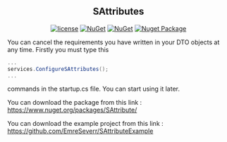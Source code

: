 <h2 align="center">SAttributes</h2>

<div align="center"> 

[![license](https://img.shields.io/badge/license-MIT-blue.svg)](https://github.com/EmreSeverr/SAttributes/blob/master/LICENSE) 
[![NuGet](https://img.shields.io/nuget/v/SAttribute)](https://www.nuget.org/packages/SAttributes/) 
[![NuGet](https://img.shields.io/nuget/dt/SAttribute)](https://www.nuget.org/packages/SAttributes/) 
[![Nuget Package](https://github.com/EmreSeverr/SAttributes/actions/workflows/ciNuget.yml/badge.svg?branch=master)](https://github.com/EmreSeverr/SAttributes/actions/workflows/ciNuget.yml)

</div>

You can cancel the requirements you have written in your DTO objects at any time.
Firstly you must type this 

```c#
...
services.ConfigureSAttributes();
...
```

commands in the startup.cs file. You can start using it later.

You can download the package from this link : https://www.nuget.org/packages/SAttribute/

You can download the example project from this link : https://github.com/EmreSeverr/SAttributeExample
